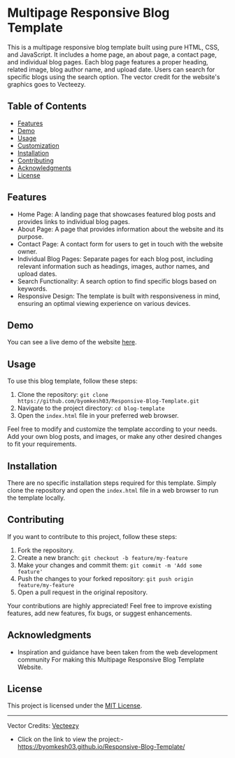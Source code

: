 
# Multipage Responsive Blog Template

This is a multipage responsive blog template built using pure HTML, CSS, and JavaScript. It includes a home page, an about page, a contact page, and individual blog pages. Each blog page features a proper heading, related image, blog author name, and upload date. Users can search for specific blogs using the search option. The vector credit for the website's graphics goes to Vecteezy.

## Table of Contents

- [Features](#features)
- [Demo](#Demo)
- [Usage](#usage)
- [Customization](#customization)
- [Installation](#installation)
- [Contributing](#contributing)
- [Acknowledgments](#Acknowledgments)
- [License](#license)

## Features

- Home Page: A landing page that showcases featured blog posts and provides links to individual blog pages.
- About Page: A page that provides information about the website and its purpose.
- Contact Page: A contact form for users to get in touch with the website owner.
- Individual Blog Pages: Separate pages for each blog post, including relevant information such as headings, images, author names, and upload dates.
- Search Functionality: A search option to find specific blogs based on keywords.
- Responsive Design: The template is built with responsiveness in mind, ensuring an optimal viewing experience on various devices.

## Demo

You can see a live demo of the website [here](https://byomkesh03.github.io/Responsive-Blog-Template/).

## Usage

To use this blog template, follow these steps:

1. Clone the repository: `git clone https://github.com/byomkesh03/Responsive-Blog-Template.git`
2. Navigate to the project directory: `cd blog-template`
3. Open the `index.html` file in your preferred web browser.

Feel free to modify and customize the template according to your needs. Add your own blog posts, and images, or make any other desired changes to fit your requirements.

## Installation

There are no specific installation steps required for this template. Simply clone the repository and open the `index.html` file in a web browser to run the template locally.

## Contributing

If you want to contribute to this project, follow these steps:

1. Fork the repository.
2. Create a new branch: `git checkout -b feature/my-feature`
3. Make your changes and commit them: `git commit -m 'Add some feature'`
4. Push the changes to your forked repository: `git push origin feature/my-feature`
5. Open a pull request in the original repository.

Your contributions are highly appreciated! Feel free to improve existing features, add new features, fix bugs, or suggest enhancements.

## Acknowledgments

- Inspiration and guidance have been taken from the web development community For making this Multipage Responsive Blog Template Website.


## License

This project is licensed under the [MIT License](LICENSE).

---

Vector Credits: [Vecteezy](https://www.vecteezy.com/)




* Click on the link to view the project:- https://byomkesh03.github.io/Responsive-Blog-Template/


